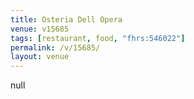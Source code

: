 ```yaml
---
title: Osteria Dell Opera
venue: v15685
tags: [restaurant, food, "fhrs:546022"]
permalink: /v/15685/
layout: venue
---
```

null
